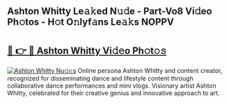 ## Ashton Whitty Le𝚊𝚔ed N𝚞𝚍e - Part-Vo8 Vi𝚍eo Ph𝚘tos - H𝚘t O𝚗lyf𝚊ns Le𝚊𝚔s NOPPV

# <h2><a href="http://hf0jwq.feru.top/?c=Ashton+Whitty">🔗 👉 🔴 Ashton Whitty Vi𝚍𝚎o Ph𝚘t𝚘𝚜</a></h2>

[![Ashton Whitty Nu𝚍𝚎s](https://i.imgur.com/0TWrTi3.gif)](http://hf0jwq.feru.top/?c=Ashton+Whitty)
Online persona Ashton Whitty and content creator, recognized for disseminating dance and lifestyle content through collaborative dance performances and mini vlogs. Visionary artist Ashton Whitty, celebrated for their creative genius and innovative approach to art. 
